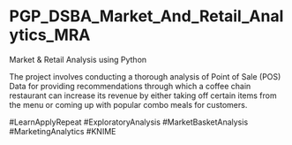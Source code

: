 # PGP_DSBA_Market_And_Retail_Analytics_MRA
Market &amp; Retail Analysis using Python

The project involves conducting a thorough analysis of Point of Sale (POS) Data for providing recommendations through which a coffee chain restaurant can increase its revenue by either taking off certain items from the menu or coming up with popular combo meals for customers.

#LearnApplyRepeat #ExploratoryAnalysis #MarketBasketAnalysis #MarketingAnalytics #KNIME
